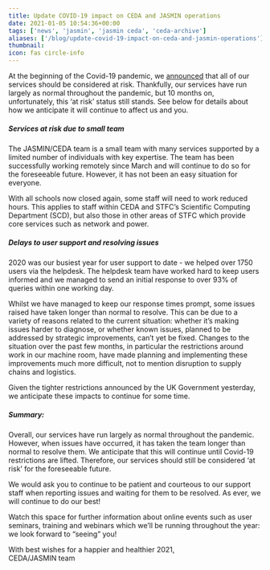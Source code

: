 ```yaml
---
title: Update COVID-19 impact on CEDA and JASMIN operations
date: 2021-01-05 10:54:36+00:00
tags: ['news', 'jasmin', 'jasmin ceda', 'ceda-archive']
aliases: ['/blog/update-covid-19-impact-on-ceda-and-jasmin-operations']
thumbnail: 
icon: fas circle-info
---
```


At the beginning of the Covid-19 pandemic, we [announced](/news/updates/2020/2020-03-24-covid-19-lockdown-impact-on-ceda-and-jasmin-operations/) that all of our services should be considered at risk. Thankfully, our services have run largely as normal throughout the pandemic, but 10 months on, unfortunately, this ‘at risk’ status still stands. See below for details about how we anticipate it will continue to affect us and you.


##### Services at risk due to small team


##### 


The JASMIN/CEDA team is a small team with many services supported by a limited number of individuals with key expertise. The team has been successfully working remotely since March and will continue to do so for the foreseeable future. However, it has not been an easy situation for everyone.   
  
With all schools now closed again, some staff will need to work reduced hours. This applies to staff within CEDA and STFC’s Scientific Computing Department (SCD), but also those in other areas of STFC which provide core services such as network and power.


  



##### Delays to user support and resolving issues


2020 was our busiest year for user support to date - we helped over 1750 users via the helpdesk. The helpdesk team have worked hard to keep users informed and we managed to send an initial response to over 93% of queries within one working day.      
  



Whilst we have managed to keep our response times prompt, some issues raised have taken longer than normal to resolve. This can be due to a variety of reasons related to the current situation: whether it’s making issues harder to diagnose, or whether known issues, planned to be addressed by strategic improvements, can’t yet be fixed. Changes to the situation over the past few months, in particular the restrictions around work in our machine room, have made planning and implementing these improvements much more difficult, not to mention disruption to supply chains and logistics.  
  
Given the tighter restrictions announced by the UK Government yesterday, we anticipate these impacts to continue for some time.  
  



##### Summary:


Overall, our services have run largely as normal throughout the pandemic. However, when issues have occurred, it has taken the team longer than normal to resolve them. We anticipate that this will continue until Covid-19 restrictions are lifted. Therefore, our services should still be considered ‘at risk’ for the foreseeable future.   
  
We would ask you to continue to be patient and courteous to our support staff when reporting issues and waiting for them to be resolved. As ever, we will continue to do our best!  
  
Watch this space for further information about online events such as user seminars, training and webinars which we’ll be running throughout the year: we look forward to “seeing” you!  
  
With best wishes for a happier and healthier 2021,  
CEDA/JASMIN team


 


